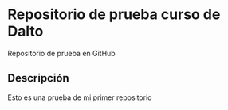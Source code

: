 # Repositorio de prueba curso de Dalto
Repositorio de prueba en GitHub

## Descripción 
Esto es una prueba de mi primer repositorio
